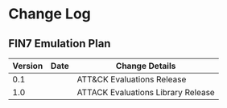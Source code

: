 # Change Log

## FIN7 Emulation Plan

Version | Date | Change Details |
--- | --- | --- |
0.1 | | ATT&CK Evaluations Release
1.0 |  | ATTACK Evaluations Library Release
